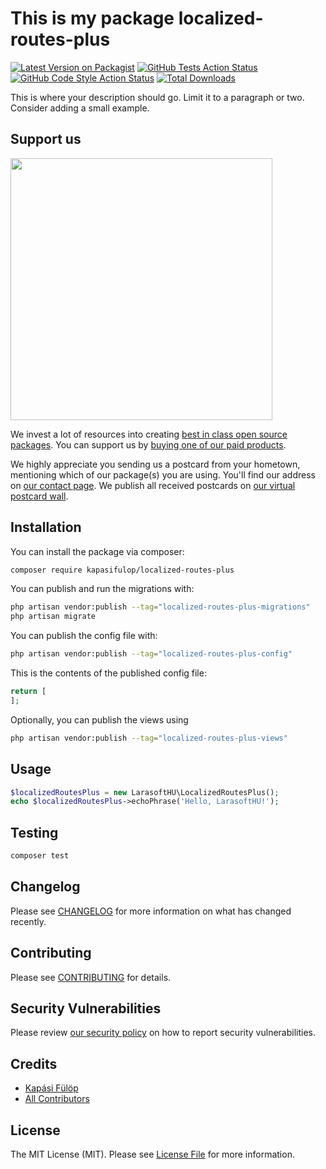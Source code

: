 # This is my package localized-routes-plus

[![Latest Version on Packagist](https://img.shields.io/packagist/v/kapasifulop/localized-routes-plus.svg?style=flat-square)](https://packagist.org/packages/kapasifulop/localized-routes-plus)
[![GitHub Tests Action Status](https://img.shields.io/github/actions/workflow/status/kapasifulop/localized-routes-plus/run-tests.yml?branch=main&label=tests&style=flat-square)](https://github.com/kapasifulop/localized-routes-plus/actions?query=workflow%3Arun-tests+branch%3Amain)
[![GitHub Code Style Action Status](https://img.shields.io/github/actions/workflow/status/kapasifulop/localized-routes-plus/fix-php-code-style-issues.yml?branch=main&label=code%20style&style=flat-square)](https://github.com/kapasifulop/localized-routes-plus/actions?query=workflow%3A"Fix+PHP+code+style+issues"+branch%3Amain)
[![Total Downloads](https://img.shields.io/packagist/dt/kapasifulop/localized-routes-plus.svg?style=flat-square)](https://packagist.org/packages/kapasifulop/localized-routes-plus)

This is where your description should go. Limit it to a paragraph or two. Consider adding a small example.

## Support us

[<img src="https://github-ads.s3.eu-central-1.amazonaws.com/localized-routes-plus.jpg?t=1" width="419px" />](https://spatie.be/github-ad-click/localized-routes-plus)

We invest a lot of resources into creating [best in class open source packages](https://spatie.be/open-source). You can support us by [buying one of our paid products](https://spatie.be/open-source/support-us).

We highly appreciate you sending us a postcard from your hometown, mentioning which of our package(s) you are using. You'll find our address on [our contact page](https://spatie.be/about-us). We publish all received postcards on [our virtual postcard wall](https://spatie.be/open-source/postcards).

## Installation

You can install the package via composer:

```bash
composer require kapasifulop/localized-routes-plus
```

You can publish and run the migrations with:

```bash
php artisan vendor:publish --tag="localized-routes-plus-migrations"
php artisan migrate
```

You can publish the config file with:

```bash
php artisan vendor:publish --tag="localized-routes-plus-config"
```

This is the contents of the published config file:

```php
return [
];
```

Optionally, you can publish the views using

```bash
php artisan vendor:publish --tag="localized-routes-plus-views"
```

## Usage

```php
$localizedRoutesPlus = new LarasoftHU\LocalizedRoutesPlus();
echo $localizedRoutesPlus->echoPhrase('Hello, LarasoftHU!');
```

## Testing

```bash
composer test
```

## Changelog

Please see [CHANGELOG](CHANGELOG.md) for more information on what has changed recently.

## Contributing

Please see [CONTRIBUTING](CONTRIBUTING.md) for details.

## Security Vulnerabilities

Please review [our security policy](../../security/policy) on how to report security vulnerabilities.

## Credits

- [Kapási Fülöp](https://github.com/kapasifulop)
- [All Contributors](../../contributors)

## License

The MIT License (MIT). Please see [License File](LICENSE.md) for more information.
